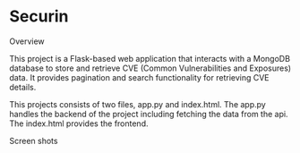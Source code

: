 # Securin

Overview

This project is a Flask-based web application that interacts with a MongoDB database to store and retrieve CVE (Common Vulnerabilities and Exposures) data. It provides pagination and search functionality for retrieving CVE details.

This projects consists of two files, app.py and index.html. The app.py handles the backend of the project including fetching the data from the api. The index.html provides the frontend.

Screen shots


